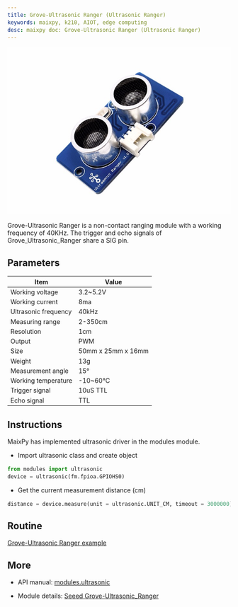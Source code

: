 ```yaml
---
title: Grove-Ultrasonic Ranger (Ultrasonic Ranger)
keywords: maixpy, k210, AIOT, edge computing
desc: maixpy ​​doc: Grove-Ultrasonic Ranger (Ultrasonic Ranger)
---
```



<div class="grove_pic">
<img src="../../../assets/hardware/module_grove/ultrasonic.jpg">
</div>

Grove-Ultrasonic Ranger is a non-contact ranging module with a working frequency of 40KHz. The trigger and echo signals of Grove_Ultrasonic_Ranger share a SIG pin.

## Parameters

| Item    |Value  |
| -------- | ----------- |
|Working voltage |3.2~5.2V |
|Working current |8ma |
|Ultrasonic frequency | 40kHz |
|Measuring range |2-350cm |
|Resolution | 1cm |
|Output | PWM |
|Size | 50mm x 25mm x 16mm|
|Weight | 13g |
|Measurement angle |15° |
|Working temperature |-10~60°C |
|Trigger signal |10uS TTL |
|Echo signal |TTL |

## Instructions

MaixPy has implemented ultrasonic driver in the modules module.

* Import ultrasonic class and create object

```python
from modules import ultrasonic
device = ultrasonic(fm.fpioa.GPIOHS0)
```

* Get the current measurement distance (cm)

```python
distance = device.measure(unit = ultrasonic.UNIT_CM, timeout = 3000000)
```

## Routine

[Grove-Ultrasonic Ranger example](https://github.com/sipeed/MaixPy_scripts/tree/master/modules/grove/ultrasonic)

## More

* API manual: [modules.ultrasonic](../../api_reference/extend/ultrasonic.md)

* Module details: [Seeed Grove-Ultrasonic_Ranger](https://wiki.seeedstudio.com/Grove-Ultrasonic_Ranger/)
